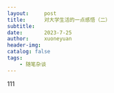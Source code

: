 ```yaml
---
layout:     post
title:      对大学生活的一点感悟（二）
subtitle:   
date:       2023-7-25
author:     xuoneyuan
header-img: 
catalog: false
tags:
    - 随笔杂谈
---
```


111
